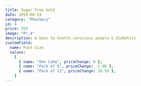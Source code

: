 ```yaml
---
title: Sugar Free Gold
date: 2019-06-19
category: "Pharmacy"
id: 4
price: 350
image: "Pr_4"
description: A boon to health conscious people & diabetics
customField:
  name: Pack Size
  values:
    [
      { name: "One Cake", priceChange: 0 },
      { name: "Pack of 6", priceChange: -1.00 },
      { name: "Pack of 12", priceChange: 28.50 },
    ]
---
```


